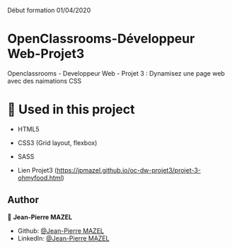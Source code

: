 Début formation 01/04/2020
# OpenClassrooms-Développeur Web-Projet3
Openclassrooms - Developpeur Web - Projet 3 : Dynamisez une page web avec des naimations CSS
# 🔨 Used in this project

* HTML5
* CSS3 (Grid layout, flexbox)
* SASS

* Lien Projet3 (https://jpmazel.github.io/oc-dw-projet3/projet-3-ohmyfood.html)





## Author

👤 **Jean-Pierre MAZEL**

* Github: [@Jean-Pierre MAZEL](https://github.com/jpmazel)
* LinkedIn: [@Jean-Pierre MAZEL](https://www.linkedin.com/in/jeanpierremazel/)